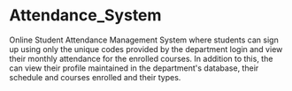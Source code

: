# Attendance_System

Online Student Attendance Management System where students can sign up using only the unique codes provided by the department login and view their monthly attendance for the enrolled courses. In addition to this, the can view their profile maintained in the department's database, their schedule and courses enrolled and their types.


